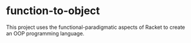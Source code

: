 # function-to-object
This project uses the functional-paradigmatic aspects of Racket to create an OOP programming language.
